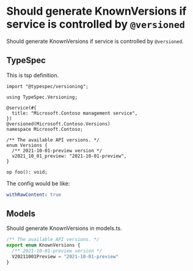# Should generate KnownVersions if service is controlled by `@versioned`

Should generate KnownVersions if service is controlled by `@versioned`.

## TypeSpec

This is tsp definition.

```tsp
import "@typespec/versioning";

using TypeSpec.Versioning;

@service(#{
  title: "Microsoft.Contoso management service",
})
@versioned(Microsoft.Contoso.Versions)
namespace Microsoft.Contoso;

/** The available API versions. */
enum Versions {
  /** 2021-10-01-preview version */
  v2021_10_01_preview: "2021-10-01-preview",
}

op foo(): void;
```

The config would be like:

```yaml
withRawContent: true
```

## Models

Should generate KnownVersions in models.ts.

```ts models
/** The available API versions. */
export enum KnownVersions {
  /** 2021-10-01-preview version */
  V20211001Preview = "2021-10-01-preview"
}
```
